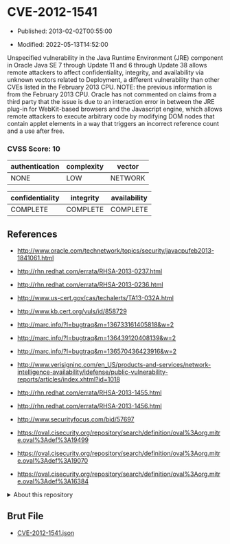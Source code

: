 # CVE-2012-1541

- Published: 2013-02-02T00:55:00

- Modified: 2022-05-13T14:52:00

Unspecified vulnerability in the Java Runtime Environment (JRE) component in Oracle Java SE 7 through Update 11 and 6 through Update 38 allows remote attackers to affect confidentiality, integrity, and availability via unknown vectors related to Deployment, a different vulnerability than other CVEs listed in the February 2013 CPU.  NOTE: the previous information is from the February 2013 CPU. Oracle has not commented on claims from a third party that the issue is due to an interaction error in between the JRE plug-in for WebKit-based browsers and the Javascript engine, which allows remote attackers to execute arbitrary code by modifying DOM nodes that contain applet elements in a way that triggers an incorrect reference count and a use after free.

### CVSS Score: **10**

| authentication | complexity | vector |
| --- | --- | --- |
| NONE | LOW | NETWORK |

| confidentiality | integrity | availability |
| --- | --- | --- |
| COMPLETE | COMPLETE | COMPLETE |

## References

* http://www.oracle.com/technetwork/topics/security/javacpufeb2013-1841061.html

* http://rhn.redhat.com/errata/RHSA-2013-0237.html

* http://rhn.redhat.com/errata/RHSA-2013-0236.html

* http://www.us-cert.gov/cas/techalerts/TA13-032A.html

* http://www.kb.cert.org/vuls/id/858729

* http://marc.info/?l=bugtraq&m=136733161405818&w=2

* http://marc.info/?l=bugtraq&m=136439120408139&w=2

* http://marc.info/?l=bugtraq&m=136570436423916&w=2

* http://www.verisigninc.com/en_US/products-and-services/network-intelligence-availability/idefense/public-vulnerability-reports/articles/index.xhtml?id=1018

* http://rhn.redhat.com/errata/RHSA-2013-1455.html

* http://rhn.redhat.com/errata/RHSA-2013-1456.html

* http://www.securityfocus.com/bid/57697

* https://oval.cisecurity.org/repository/search/definition/oval%3Aorg.mitre.oval%3Adef%3A19499

* https://oval.cisecurity.org/repository/search/definition/oval%3Aorg.mitre.oval%3Adef%3A19070

* https://oval.cisecurity.org/repository/search/definition/oval%3Aorg.mitre.oval%3Adef%3A16384

<details>
<summary>About this repository</summary> 

  This repository is part of the project [Live Hack CVE](https://github.com/Live-Hack-CVE). Main website can be found [www.live-hack.org](https://www.live-hack.org) 
  
  Made by [Sn0wAlice](https://github.com/Sn0wAlice) for the people that care about security and need to have a feed of the latest CVEs. Hope you enjoy it, don't forget to star the repo and follow me on [Twitter](https://twitter.com/Sn0wAlice) and [Github](https://github.com/Sn0wAlice). And that is my [personnal website](https://www.alice-snow.me/)

  - [Home Page](https://github.com/Live-Hack-CVE)
  - [Framework](https://github.com/Live-Hack-CVE/cve-framework)
  - [CVE database](https://github.com/Live-Hack-CVE/full_database)
  - [Changelog](https://github.com/Live-Hack-CVE/Changelog)
</details>

## Brut File

* [CVE-2012-1541.json](https://raw.githubusercontent.com/Live-Hack-CVE/full_database/main/cves/2012/CVE-2012-1541.json)

